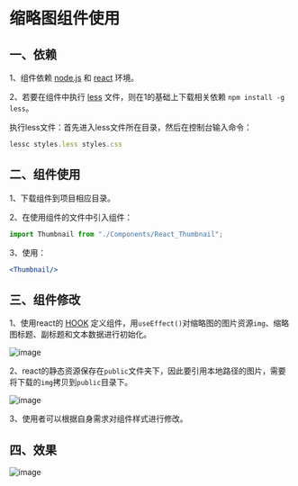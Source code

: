 # 缩略图组件使用

## 一、依赖

1、组件依赖 [node.js](http://nodejs.cn/learn) 和 [react](https://react.docschina.org/) 环境。

2、若要在组件中执行 [less](https://less.bootcss.com/) 文件，则在1的基础上下载相关依赖 `npm install -g less`。

执行less文件：首先进入less文件所在目录，然后在控制台输入命令：

```js
lessc styles.less styles.css
```

## 二、组件使用

1、下载组件到项目相应目录。

2、在使用组件的文件中引入组件：

```jsx
import Thumbnail from "./Components/React_Thumbnail";
```

3、使用：

```jsx
<Thumbnail/>
```

## 三、组件修改

1、使用react的 [HOOK](https://react.docschina.org/docs/hooks-intro.html) 定义组件，用`useEffect()`对缩略图的图片资源`img`、缩略图标题、副标题和文本数据进行初始化。

![image](https://user-images.githubusercontent.com/84628055/142222082-7ec6198a-df32-4759-93be-4ee71a4cea78.png)

2、react的静态资源保存在`public`文件夹下，因此要引用本地路径的图片，需要将下载的`img`拷贝到`public`目录下。

![image](https://user-images.githubusercontent.com/84628055/142222167-1fc34925-0c36-4e0b-a105-a18ffdd9079f.png)

3、使用者可以根据自身需求对组件样式进行修改。

## 四、效果

![image](https://user-images.githubusercontent.com/84628055/142221885-8f74d3d1-6252-4369-b117-72f1e31dc80b.png)

